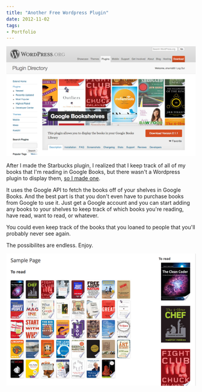 ```yaml
---
title: "Another Free Wordpress Plugin"
date: 2012-11-02
tags:
- Portfolio
---
```


<img alt="plugin-google-bookshelves" src="./plugin-google-bookshelves.png" />

After I made the Starbucks plugin, I realized that I keep track of all of my books that I'm reading in Google Books, but there wasn't a Wordpress plugin to display them, <a href="http://wordpress.org/extend/plugins/google-bookshelves/" target="_blank">so I made one</a>.

It uses the Google API to fetch the books off of your shelves in Google Books. And the best part is that you don't even have to purchase books from Google to use it. Just get a Google account and you can start adding any books to your shelves to keep track of which books you're reading, have read, want to read, or whatever.

You could even keep track of the books that you loaned to people that you'll probably never see again.

The possibilites are endless. Enjoy.

<img alt="plugin-google-bookshelves-screenshot" src="./plugin-google-bookshelves-screenshot.png" />
